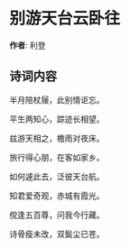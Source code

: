 # 别游天台云卧往

**作者**: 利登

## 诗词内容

半月陪杖屦，此别情讵忘。

平生两知心，踪迹长相望。

兹游天相之，檐雨对夜床。

旅行得心朋，在客如家乡。

如何遽此去，泛彼天台航。

知君爱奇观，赤城有霞光。

傥逢五百尊，问我今行藏。

诗骨瘦未改，双鬓尘已苍。

